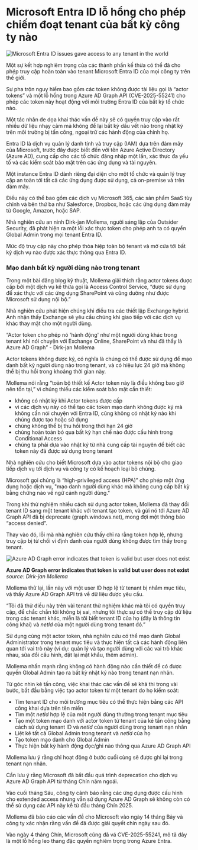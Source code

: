# Microsoft Entra ID lỗ hổng cho phép chiếm đoạt tenant của bất kỳ công ty nào

![Microsoft Entra ID issues gave access to any tenant in the world](https://www.bleepstatic.com/content/hl-images/2025/09/21/MIcrosoft_Entra_ID.jpg)

Một sự kết hợp nghiêm trọng của các thành phần kế thừa có thể đã cho phép truy cập hoàn toàn vào tenant Microsoft Entra ID của mọi công ty trên thế giới.

Sự pha trộn nguy hiểm bao gồm các token không được tài liệu gọi là “actor tokens” và một lỗ hổng trong Azure AD Graph API (CVE-2025-55241) cho phép các token này hoạt động với môi trường Entra ID của bất kỳ tổ chức nào.

Một tác nhân đe dọa khai thác vấn đề này sẽ có quyền truy cập vào rất nhiều dữ liệu nhạy cảm mà không để lại bất kỳ dấu vết nào trong nhật ký trên môi trường bị tấn công, ngoại trừ các hành động của chính họ.

Entra ID là dịch vụ quản lý danh tính và truy cập (IAM) dựa trên đám mây của Microsoft, trước đây được biết đến với tên Azure Active Directory (Azure AD), cung cấp cho các tổ chức đăng nhập một lần, xác thực đa yếu tố và các kiểm soát bảo mật trên các ứng dụng và tài nguyên.

Một instance Entra ID dành riêng đại diện cho một tổ chức và quản lý truy cập an toàn tới tất cả các ứng dụng được sử dụng, cả on-premise và trên đám mây.

Điều này có thể bao gồm các dịch vụ Microsoft 365, các sản phẩm SaaS tùy chỉnh và bên thứ ba như Salesforce, Dropbox, hoặc các ứng dụng đám mây từ Google, Amazon, hoặc SAP.

Nhà nghiên cứu an ninh Dirk-jan Mollema, người sáng lập của Outsider Security, đã phát hiện ra một lỗi xác thực token cho phép anh ta có quyền Global Admin trong mọi tenant Entra ID.

Mức độ truy cập này cho phép thỏa hiệp toàn bộ tenant và mở cửa tới bất kỳ dịch vụ nào được xác thực thông qua Entra ID.

### Mạo danh bất kỳ người dùng nào trong tenant

Trong một bài đăng blog kỹ thuật, Mollema giải thích rằng actor tokens được cấp bởi một dịch vụ kế thừa gọi là Access Control Service, “được sử dụng để xác thực với các ứng dụng SharePoint và cũng dường như được Microsoft sử dụng nội bộ.”

Nhà nghiên cứu phát hiện chúng khi điều tra các thiết lập Exchange hybrid. Anh nhận thấy Exchange sẽ yêu cầu chúng khi giao tiếp với các dịch vụ khác thay mặt cho một người dùng.

“Actor token cho phép nó 'hành động' như một người dùng khác trong tenant khi nói chuyện với Exchange Online, SharePoint và như đã thấy là Azure AD Graph” - Dirk-jan Mollema

Actor tokens không được ký, có nghĩa là chúng có thể được sử dụng để mạo danh bất kỳ người dùng nào trong tenant, và có hiệu lực 24 giờ mà không thể bị thu hồi trong khoảng thời gian này.

Mollema nói rằng “toàn bộ thiết kế Actor token này là điều không bao giờ nên tồn tại,” vì chúng thiếu các kiểm soát bảo mật cần thiết:

* không có nhật ký khi Actor tokens được cấp
* vì các dịch vụ này có thể tạo các token mạo danh không được ký mà không cần nói chuyện với Entra ID, cũng không có nhật ký nào khi chúng được tạo hoặc sử dụng
* chúng không thể bị thu hồi trong thời hạn 24 giờ
* chúng hoàn toàn bỏ qua bất kỳ hạn chế nào được cấu hình trong Conditional Access
* chúng ta phải dựa vào nhật ký từ nhà cung cấp tài nguyên để biết các token này đã được sử dụng trong tenant

Nhà nghiên cứu cho biết Microsoft dựa vào actor tokens nội bộ cho giao tiếp dịch vụ tới dịch vụ và công ty có kế hoạch loại bỏ chúng.

Microsoft gọi chúng là “high-privileged access (HPA)” cho phép một ứng dụng hoặc dịch vụ, "mạo danh người dùng khác mà không cung cấp bất kỳ bằng chứng nào về ngữ cảnh người dùng."

Trong khi thử nghiệm nhiều cách sử dụng actor token, Mollema đã thay đổi tenant ID sang một tenant khác với tenant tạo token, và gửi nó tới Azure AD Graph API đã bị deprecate (graph.windows.net), mong đợi một thông báo “access denied”.

Thay vào đó, lỗi mà nhà nghiên cứu thấy chỉ ra rằng token hợp lệ, nhưng truy cập bị từ chối vì định danh của người dùng không được tìm thấy trong tenant.

![Azure AD Graph error indicates that token is valid but user does not exist](https://www.bleepstatic.com/images/news/u/1100723/Azure-AD-Graph-API-error_Mollema.png)

**Azure AD Graph error indicates that token is valid but user does not exist**  
_source: Dirk-jan Mollema_

Mollema thử lại, lần này với một user ID hợp lệ từ tenant bị nhắm mục tiêu, và thấy Azure AD Graph API trả về dữ liệu được yêu cầu.

“Tôi đã thử điều này trên vài tenant thử nghiệm khác mà tôi có quyền truy cập, để chắc chắn tôi không bị sai, nhưng tôi thực sự có thể truy cập dữ liệu trong các tenant khác, miễn là tôi biết tenant ID của họ (đây là thông tin công khai) và _netId_ của một người dùng trong tenant đó.”

Sử dụng cùng một actor token, nhà nghiên cứu có thể mạo danh Global Administrator trong tenant mục tiêu và thực hiện tất cả các hành động liên quan tới vai trò này (ví dụ: quản lý và tạo người dùng với các vai trò khác nhau, sửa đổi cấu hình, đặt lại mật khẩu, thêm admin).

Mollema nhấn mạnh rằng không có hành động nào cần thiết để có được quyền Global Admin tạo ra bất kỳ nhật ký nào trong tenant nạn nhân.

Từ góc nhìn kẻ tấn công, việc khai thác các vấn đề sẽ khả thi trong vài bước, bắt đầu bằng việc tạo actor token từ một tenant do họ kiểm soát:

* Tìm tenant ID cho môi trường mục tiêu có thể thực hiện bằng các API công khai dựa trên tên miền
* Tìm một _netId_ hợp lệ của một người dùng thường trong tenant mục tiêu
* Tạo một token mạo danh với actor token từ tenant của kẻ tấn công bằng cách sử dụng tenant ID và _netId_ của người dùng trong tenant nạn nhân
* Liệt kê tất cả Global Admin trong tenant và _netId_ của họ
* Tạo token mạo danh cho Global Admin
* Thực hiện bất kỳ hành động đọc/ghi nào thông qua Azure AD Graph API

Mollema lưu ý rằng chỉ hoạt động ở bước cuối cùng sẽ được ghi lại trong tenant nạn nhân.

Cần lưu ý rằng Microsoft đã bắt đầu quá trình deprecation cho dịch vụ Azure AD Graph API từ tháng Chín năm ngoái.

Vào cuối tháng Sáu, công ty cảnh báo rằng các ứng dụng được cấu hình cho extended access nhưng vẫn sử dụng Azure AD Graph sẽ không còn có thể sử dụng các API này kể từ đầu tháng Chín 2025.

Mollema đã báo cáo các vấn đề cho Microsoft vào ngày 14 tháng Bảy và công ty xác nhận rằng vấn đề đã được giải quyết chín ngày sau đó.

Vào ngày 4 tháng Chín, Microsoft cũng đã vá CVE-2025-55241, mô tả đây là một lỗ hổng leo thang đặc quyền nghiêm trọng trong Azure Entra.